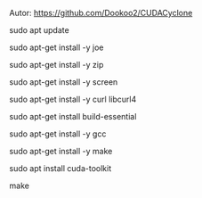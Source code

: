 Autor: https://github.com/Dookoo2/CUDACyclone

sudo apt update

sudo apt-get install -y joe

sudo apt-get install -y zip

sudo apt-get install -y screen

sudo apt-get install -y curl libcurl4

sudo apt-get install build-essential

sudo apt-get install -y gcc

sudo apt-get install -y make

sudo apt install cuda-toolkit

make
